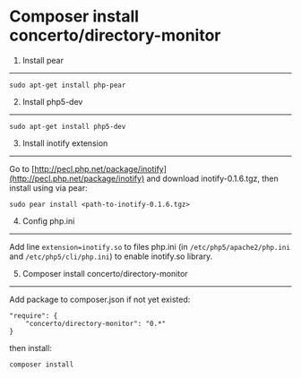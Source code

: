 Composer install concerto/directory-monitor
===

1. Install pear
---
```
sudo apt-get install php-pear
```

2. Install php5-dev
---
```
sudo apt-get install php5-dev
```

3. Install inotify extension
---
Go to [http://pecl.php.net/package/inotify](http://pecl.php.net/package/inotify) and download inotify-0.1.6.tgz, then install using via pear:
```
sudo pear install <path-to-inotify-0.1.6.tgz>
```

4. Config php.ini
---
Add line ```extension=inotify.so``` to files php.ini (in ```/etc/php5/apache2/php.ini``` and ``` /etc/php5/cli/php.ini ```) to enable inotify.so library.

5. Composer install concerto/directory-monitor
---
Add package to composer.json if not yet existed: 
```
"require": {
    "concerto/directory-monitor": "0.*"
}
```
then install: 
```
composer install
```
